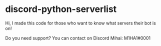 # discord-python-serverlist
Hi, I made this code for those who want to know what servers their bot is on!

Do you need support?
You can contact on Discord Mihai: M1HA1#0001
